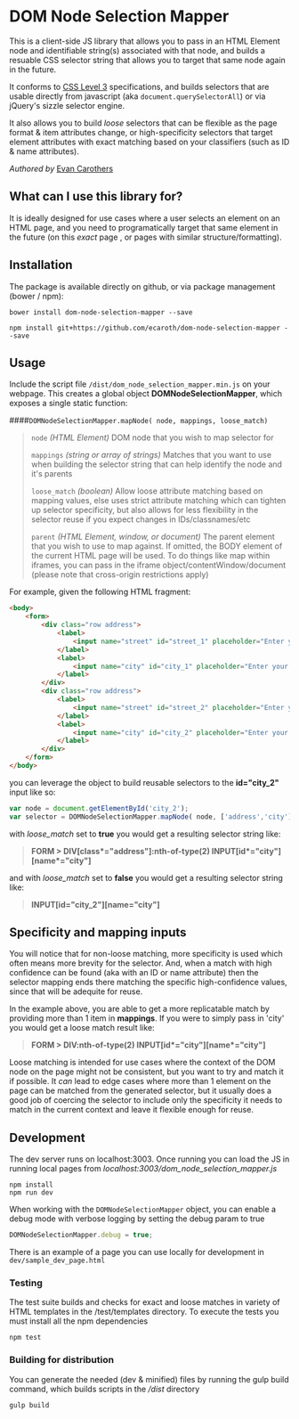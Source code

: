 # DOM Node Selection Mapper

This is a client-side JS library that allows you to pass in an HTML Element node and identifiable string(s) associated with that node, and builds a resuable CSS selector string that allows you to target that same node again in the future.

It conforms to [CSS Level 3](https://www.w3.org/TR/css3-selectors/) specifications, and builds selectors that are usable directly from javascript (aka ```document.querySelectorAll```) or via jQuery's sizzle selector engine.

It also allows you to build _loose_ selectors that can be flexible as the page format & item attributes change, or high-specificity selectors that target element attributes with exact matching based on your classifiers (such as ID & name attributes).

*Authored by* [Evan Carothers](https://github.com/ecaroth)

What can I use this library for?
------

It is ideally designed for use cases where a user selects an element on an HTML page, and you need to programatically target that same element in the future (on this _exact_ page , or pages with similar structure/formatting).

Installation
------

The package is available directly on github, or via package management (bower / npm):
```
bower install dom-node-selection-mapper --save
```
```
npm install git+https://github.com/ecaroth/dom-node-selection-mapper --save
```

Usage
------

Include the script file `/dist/dom_node_selection_mapper.min.js` on your webpage. This creates a global object __DOMNodeSelectionMapper__, which exposes a single static function:

####```DOMNodeSelectionMapper.mapNode( node, mappings, loose_match)``` 
> `node` _(HTML Element)_ DOM node that you wish to map selector for
> 
> `mappings` _(string or array of strings)_ Matches that you want to use when building the selector string that can help identify the node and it's parents
>
> `loose_match` _(boolean)_ Allow loose attribute matching based on mapping values, else uses strict attribute matching which can tighten up selector specificity, but also allows for less flexibility in the selector reuse if you expect changes in IDs/classnames/etc
>
> `parent` _(HTML Element, window, or document)_ The parent element that you wish to use to map against. If omitted, the BODY element of the current HTML page will be used. To do things like map within iframes, you can pass in the iframe object/contentWindow/document (please note that cross-origin restrictions apply)

For example, given the following HTML fragment:
```HTML
<body>
    <form>
        <div class="row address">
            <label>
                <input name="street" id="street_1" placeholder="Enter your street">
            </label>
            <label>
                <input name="city" id="city_1" placeholder="Enter your city">
            </label>
        </div>
        <div class="row address">
            <label>
                <input name="street" id="street_2" placeholder="Enter your street">
            </label>
            <label>
                <input name="city" id="city_2" placeholder="Enter your city">
            </label>
        </div>
    </form>
</body>
```
you can leverage the object to build reusable selectors to the **id="city_2"** input like so:
```javascript
var node = document.getElementById('city_2');
var selector = DOMNodeSelectionMapper.mapNode( node, ['address','city'], false );
```
with _loose_match_ set to **true** you would get a resulting selector string like:
> __FORM > DIV[class*="address"]:nth-of-type(2) INPUT[id*="city"][name*="city"]__

and with _loose_match_ set to **false** you would get a resulting selector string like:
> __INPUT[id="city_2"][name="city"]__


Specificity and mapping inputs
------

You will notice that for non-loose matching, more specificity is used which often means more brevity for the selector. And, when a match with high confidence can be found (aka with an ID or name attribute) then the selector mapping ends there matching the specific high-confidence values, since that will be adequite for reuse.

In the example above, you are able to get a more replicatable match by providing more than  1 item in **mappings**. If you were to simply pass in 'city' you would get a loose match result like:
> __FORM > DIV:nth-of-type(2) INPUT[id*="city"][name*="city"]__

Loose matching is intended for use cases where the context of the DOM node on the page might not be consistent, but you want to try and match it if possible. It _can_ lead to edge cases where more than 1 element on the page can be matched from the generated selector, but it usually does a good job of coercing the selector to include only the specificity it needs to match in the current context and leave it flexible enough for reuse.

Development
------

The dev server runs on localhost:3003. Once running you can load the JS in running local pages from _localhost:3003/dom_node_selection_mapper.js_

```
npm install
npm run dev
```

When working with the `DOMNodeSelectionMapper` object, you can enable a debug mode with verbose logging by setting the debug param to true

```javascript
DOMNodeSelectionMapper.debug = true;
```

There is an example of a page you can use locally for development in `dev/sample_dev_page.html`

### Testing

The test suite builds and checks for exact and loose matches in variety of HTML templates in the /test/templates directory.
To execute the tests you must install all the npm dependencies
```
npm test
```

### Building for distribution

You can generate the needed (dev & minified) files by running the gulp build command, which builds scripts in the _/dist_ directory
```
gulp build
```